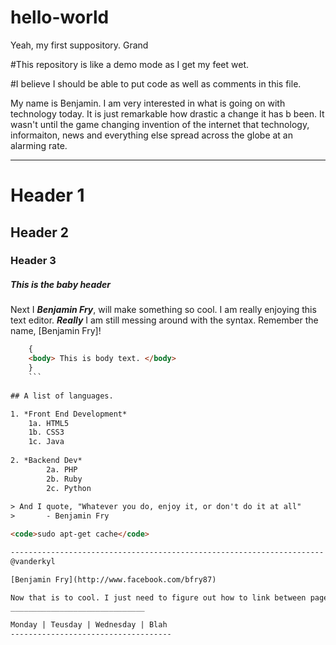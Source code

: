 # hello-world
Yeah, my first suppository. Grand

#This repository is like a demo mode as I get my feet wet.

#I believe I should be able to put code as well as comments in this file.

My name is Benjamin. I am very interested in what is going on with technology today. It is just remarkable how drastic a change it has b been.
It wasn't until the game changing invention of the internet that technology, informaiton, news and everything else spread across the globe at an alarming rate. 

______________________________________________________________________

# Header 1
## Header 2
### Header 3
##### This is the baby header

Next I _**Benjamin Fry**_, will make something so cool. I am really enjoying this text editor. __*Really*__ I am still messing around with the syntax. Remember the name, [Benjamin Fry]!

```html
    {
    <body> This is body text. </body>
    }
    ```
    
## A list of languages.

1. *Front End Development*
    1a. HTML5
    1b. CSS3
    1c. Java
    
2. *Backend Dev*
        2a. PHP
        2b. Ruby
        2c. Python
    
> And I quote, "Whatever you do, enjoy it, or don't do it at all"
>       - Benjamin Fry

<code>sudo apt-get cache</code>

----------------------------------------------------------------------
@vanderkyl

[Benjamin Fry](http://www.facebook.com/bfry87)

Now that is to cool. I just need to figure out how to link between pages. 
______________________________

Monday | Teusday | Wednesday | Blah 
------------------------------------



